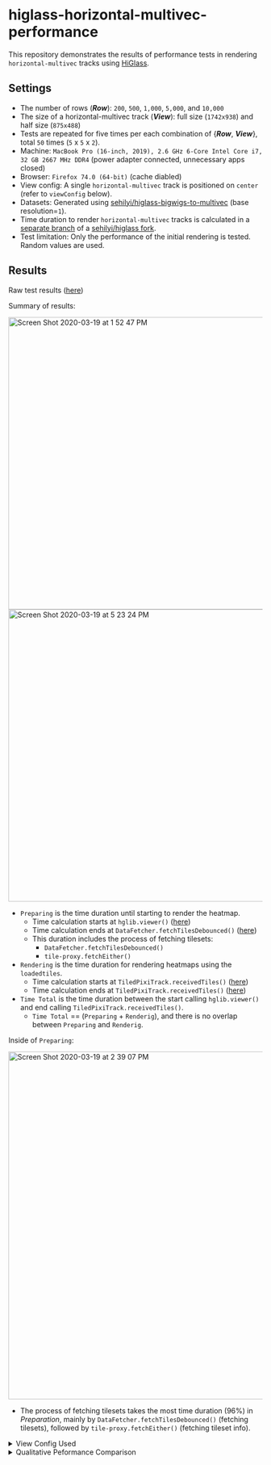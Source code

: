 # higlass-horizontal-multivec-performance

This repository demonstrates the results of performance tests in rendering `horizontal-multivec` tracks using [HiGlass](http://higlass.io/).

## Settings
- The number of rows (**_Row_**): `200`, `500`, `1,000`, `5,000`, and `10,000`
- The size of a horizontal-multivec track (**_View_**): full size (`1742x938`) and half size (`875x488`)
- Tests are repeated for five times per each combination of {**_Row_**, **_View_**}, total `50` times (`5` x `5` x `2`).
- Machine: `MacBook Pro (16-inch, 2019), 2.6 GHz 6-Core Intel Core i7, 32 GB 2667 MHz DDR4` (power adapter connected, unnecessary apps closed)
- Browser: `Firefox 74.0 (64-bit)` (cache diabled)
- View config: A single `horizontal-multivec` track is positioned on `center` (refer to `viewConfig` below).
- Datasets: Generated using [sehilyi/higlass-bigwigs-to-multivec](https://github.com/sehilyi/higlass-bigwigs-to-multivec) (base resolution=`1`).
- Time duration to render `horizontal-multivec` tracks is calculated in a [separate branch](https://github.com/sehilyi/higlass/tree/sehilyi/bottleneck) of a [sehilyi/higlass fork](https://github.com/sehilyi/higlass/).
- Test limitation: Only the performance of the initial rendering is tested. Random values are used.

## Results
Raw test results ([here](https://docs.google.com/spreadsheets/d/1tKy2PKL6rM5LCi-hvITD9UjhbuMef35b49YBUDroN-c/edit#gid=0))

Summary of results:

<img width="579" alt="Screen Shot 2020-03-19 at 1 52 47 PM" src="https://user-images.githubusercontent.com/9922882/77098863-7043a800-69e9-11ea-9ddd-bf3e547d6e5b.png">

<img width="579" alt="Screen Shot 2020-03-19 at 5 23 24 PM" src="https://user-images.githubusercontent.com/9922882/77116311-60868c80-6a06-11ea-892c-81f32fc97290.png">

- `Preparing` is the time duration until starting to render the heatmap.
    - Time calculation starts at `hglib.viewer()` ([here](https://github.com/sehilyi/higlass/blob/68573be63d652960539f92bbceeefb65ee393fa5/app/scripts/hglib.js#L108))
    - Time calculation ends at `DataFetcher.fetchTilesDebounced()` ([here](https://github.com/sehilyi/higlass/blob/68573be63d652960539f92bbceeefb65ee393fa5/app/scripts/DataFetcher.js#L224))
    - This duration includes the process of fetching tilesets:
        - `DataFetcher.fetchTilesDebounced()`
        - `tile-proxy.fetchEither()`
- `Rendering` is the time duration for rendering heatmaps using the `loadedtiles`.
    - Time calculation starts at `TiledPixiTrack.receivedTiles()` ([here](https://github.com/sehilyi/higlass/blob/68573be63d652960539f92bbceeefb65ee393fa5/app/scripts/TiledPixiTrack.js#L646))
    - Time calculation ends at `TiledPixiTrack.receivedTiles()` ([here](https://github.com/sehilyi/higlass/blob/68573be63d652960539f92bbceeefb65ee393fa5/app/scripts/TiledPixiTrack.js#L736))
- `Time Total` is the time duration between the start calling `hglib.viewer()` and end calling `TiledPixiTrack.receivedTiles()`.
    - `Time Total` == (`Preparing` + `Renderig`), and there is no overlap between `Preparing` and `Renderig`.

Inside of `Preparing`:

<img width="689" alt="Screen Shot 2020-03-19 at 2 39 07 PM" src="https://user-images.githubusercontent.com/9922882/77102560-6ae95c00-69ef-11ea-8190-185761de93bb.png">

- The process of fetching tilesets takes the most time duration (96%) in _Preparation_, mainly by `DataFetcher.fetchTilesDebounced()` (fetching tilesets), followed by `tile-proxy.fetchEither()` (fetching tileset info).

<details>
<summary>View Config Used</summary>

```javascript
{
  "editable": true,
  "zoomFixed": false,
  "trackSourceServers": [
    "http://localhost:8001/api/v1"
  ],
  "exportViewUrl": "/api/v1/viewconfs",
  "views": [
    {
      "initialXDomain": [
        1,
        10000
      ],
      "initialYDomain": [
        1,
        10000
      ],
      "tracks": {
        "top": [],
        "left": [],
        "center": [
          {
            "type": "horizontal-multivec",
            "uid": "cistrome-track-1",
            "tilesetUid": TILESETUID,
            "server": "http://localhost:8001/api/v1",
            "options": {
              "labelPosition": "hidden",
              "labelColor": "black",
              "labelTextOpacity": 0.4,
              "valueScaling": "linear",
              "trackBorderWidth": 0,
              "trackBorderColor": "black",
              "heatmapValueScaling": "linear",
              "name": "6_treat.multires.mv5",
              "labelLeftMargin": 0,
              "labelRightMargin": 0,
              "labelTopMargin": 0,
              "labelBottomMargin": 0,
              "labelShowResolution": true,
              "minHeight": 100,
              "colorbarPosition": "bottomLeft",
              "labelShowAssembly": true,
              "colorbarBackgroundColor": "#ffffff",
              "scaleStartPercent": "0.00000",
              "scaleEndPercent": "1.00000",
              "selectedRow": null
            },
            "width": 2530,
            "height": 458,
            "resolutions": [
              16777216,
              8388608,
              4194304,
              2097152,
              1048576,
              524288,
              262144,
              131072,
              65536,
              32768,
              16384,
              8192,
              4096,
              2048,
              1024,
              512,
              256,
              128,
              64,
              32,
              16,
              8,
              4,
              2,
              1
            ]
          }
        ],
        "bottom": [],
        "right": [],
        "whole": [],
        "gallery": []
      },
      "layout": {
        "w": 12,
        "h": 90,
        "x": 0,
        "y": 0,
        "moved": false,
        "static": false
      },
      "uid": "cistrome-view-1"
    }
  ],
  "zoomLocks": {
    "locksByViewUid": {},
    "locksDict": {}
  },
  "locationLocks": {
    "locksByViewUid": {},
    "locksDict": {}
  },
  "valueScaleLocks": {
    "locksByViewUid": {},
    "locksDict": {}
  }
};
```
</details>

<details>
<summary>Qualitative Peformance Comparison</summary>

### 200 Rows
[![Watch the video](https://img.youtube.com/vi/pebwrWi7G5E/hqdefault.jpg)](https://youtu.be/pebwrWi7G5E)

### 500 Rows
[![Watch the video](https://img.youtube.com/vi/HuCBCqyKLRE/hqdefault.jpg)](https://youtu.be/HuCBCqyKLRE)

### 1,000 Rows
[![Watch the video](https://img.youtube.com/vi/8HpQGxgV3PY/hqdefault.jpg)](https://youtu.be/8HpQGxgV3PY)

### 5,000 Rows
[![Watch the video](https://img.youtube.com/vi/E1xhX0NgrmM/hqdefault.jpg)](https://youtu.be/E1xhX0NgrmM)

### 10,000 Rows
[![Watch the video](https://img.youtube.com/vi/am_R3d7omH4/hqdefault.jpg)](https://youtu.be/am_R3d7omH4)
</details>
